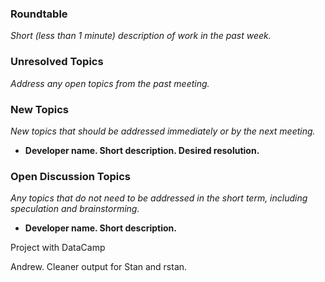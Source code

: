 ### Roundtable
_Short (less than 1 minute) description of work in the past week._


### Unresolved Topics
_Address any open topics from the past meeting._

### New Topics
_New topics that should be addressed immediately or by the next
meeting._

* __Developer name.  Short description.  Desired resolution.__




### Open Discussion Topics
_Any topics that do not need to be addressed in the short term,
including speculation and brainstorming._

* __Developer name.  Short description.__

Project with DataCamp

Andrew.  Cleaner output for Stan and rstan.